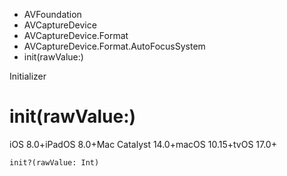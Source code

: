 

- AVFoundation
- AVCaptureDevice
- AVCaptureDevice.Format
- AVCaptureDevice.Format.AutoFocusSystem
-  init(rawValue:) 

Initializer

# init(rawValue:)

iOS 8.0+iPadOS 8.0+Mac Catalyst 14.0+macOS 10.15+tvOS 17.0+

``` source
init?(rawValue: Int)
```

